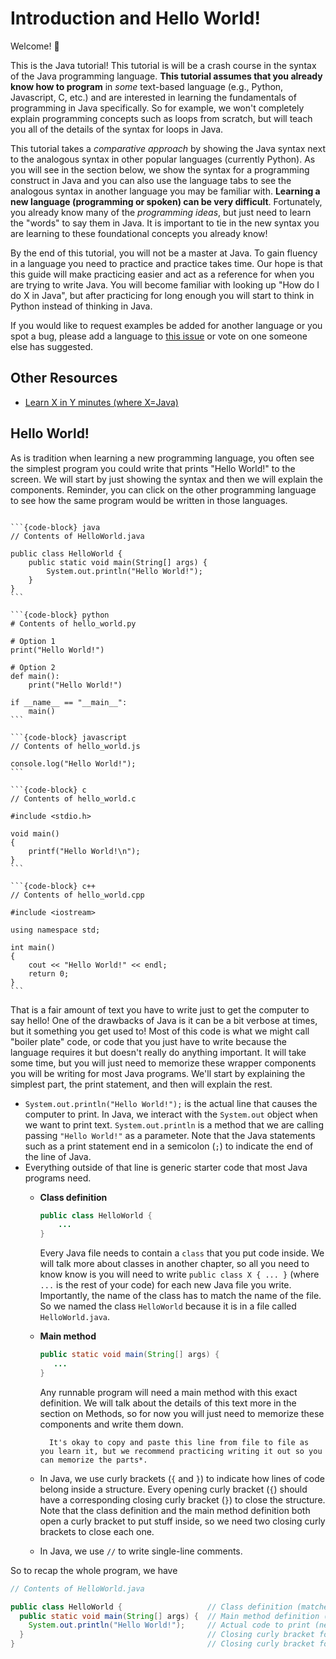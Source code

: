 # <i class="fas fa-hand-sparkles fa-fw"></i> Introduction and Hello World!

Welcome! 🎉

This is the Java tutorial! This tutorial is will be a crash course in the syntax of the Java programming language. **This tutorial assumes that you already know how to program** in *some* text-based language (e.g., Python, Javascript, C, etc.) and are interested in learning the fundamentals of programming in Java specifically. So for example, we won't completely explain programming concepts such as loops from scratch, but will teach you all of the details of the syntax for loops in Java.

This tutorial takes a *comparative approach* by showing the Java syntax next to the analogous syntax in other popular languages (currently Python). As you will see in the section below, we show the syntax for a programming construct in Java and you can also use the language tabs to see the analogous syntax in another language you may be familiar with. **Learning a new language (programming or spoken) can be very difficult**. Fortunately, you already know many of the *programming ideas*, but just need to learn the "words" to say them in Java. It is important to tie in the new syntax you are learning to these foundational concepts you already know!

By the end of this tutorial, you will not be a master at Java. To gain fluency in a language you need to practice and practice takes time. Our hope is that this guide will make practicing easier and act as a reference for when you are trying to write Java. You will become familiar with looking up "How do I do X in Java", but after practicing for long enough you will start to think in Python instead of thinking in Java.

If you would like to request examples be added for another language or you spot a bug, please add a language to [this issue](https://github.com/cse12x/java-tutorial/issues/1) or vote on one someone else has suggested.

## Other Resources
* [Learn X in Y minutes (where X=Java)](https://learnxinyminutes.com/docs/java/)

## Hello World!

As is tradition when learning a new programming language, you often see the simplest program you could write that prints "Hello World!" to the screen. We will start by just showing the syntax and then we will explain the components. Reminder, you can click on the other programming language to see how the same program would be written in those languages.


````{tab-set-code}

```{code-block} java
// Contents of HelloWorld.java

public class HelloWorld {
    public static void main(String[] args) {
        System.out.println("Hello World!");
    }
}
```

```{code-block} python
# Contents of hello_world.py

# Option 1
print("Hello World!")

# Option 2
def main():
    print("Hello World!")

if __name__ == "__main__":
    main()
```

```{code-block} javascript
// Contents of hello_world.js

console.log("Hello World!");
```

```{code-block} c
// Contents of hello_world.c

#include <stdio.h>

void main()
{
    printf("Hello World!\n");
}
```

```{code-block} c++
// Contents of hello_world.cpp

#include <iostream>

using namespace std;

int main()
{
    cout << "Hello World!" << endl;
    return 0;
}
```
````

That is a fair amount of text you have to write just to get the computer to say hello! One of the drawbacks of Java is it can be a bit verbose at times, but it something you get used to! Most of this code is what we might call "boiler plate" code, or code that you just have to write because the language requires it but doesn't really do anything important. It will take some time, but you will just need to memorize these wrapper components you will be writing for most Java programs. We'll start by explaining the simplest part, the print statement, and then will explain the rest.

* `System.out.println("Hello World!");` is the actual line that causes the computer to print. In Java, we interact with the `System.out` object when we want to print text. `System.out.println` is a method that we are calling passing `"Hello World!"` as a parameter. Note that the Java statements such as a print statement end in a semicolon (`;`) to indicate the end of the line of Java.
* Everything outside of that line is generic starter code that most Java programs need.
    * **Class definition**
      ```java
      public class HelloWorld {
          ...
      }
      ```

      Every Java file needs to contain a `class` that you put code inside. We will talk more about classes in another chapter, so all you need to know know is you will need to write `public class X { ... }` (where `...` is the rest of your code) for each new Java file you write. Importantly, the name of the class has to match the name of the file. So we named the class `HelloWorld` because it is in a file called `HelloWorld.java`.
    * **Main method**
      ```java
      public static void main(String[] args) {
         ...
      }
      ```
      Any runnable program will need a main method with this exact definition. We will talk about the details of this text more in the section on Methods, so for now you will just need to memorize these components and write them down.

      ```{admonition} Tip
        It's okay to copy and paste this line from file to file as you learn it, but we recommend practicing writing it out so you can memorize the parts*.
      ```
    * In Java, we use curly brackets (`{` and `}`) to indicate how lines of code belong inside a structure. Every opening curly bracket (`{`) should have a corresponding closing curly bracket (`}`) to close the structure. Note that the class definition and the main method definition both open a curly bracket to put stuff inside, so we need two closing curly brackets to close each one.
    * In Java, we use `//` to write single-line comments.

So to recap the whole program, we have

```java
// Contents of HelloWorld.java

public class HelloWorld {                   // Class definition (matches file name)
  public static void main(String[] args) {  // Main method definition (always same)
    System.out.println("Hello World!");     // Actual code to print (needs ; at end)
  }                                         // Closing curly bracket for main method
}                                           // Closing curly bracket for class
```